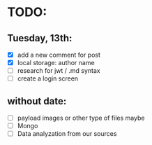 # TODO:
## Tuesday, 13th:
- [X] add a new comment for post
- [X] local storage: author name
- [ ] research for jwt / .md syntax
- [ ] create a login screen
## without date: 
- [ ] payload images or other type of files maybe
- [ ] Mongo
- [ ] Data analyzation from our sources